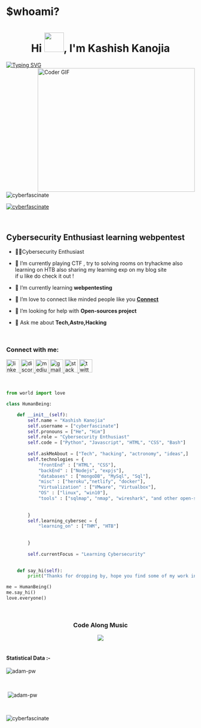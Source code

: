 <h1 align="left">$whoami?</h1>
<h1 align="center">Hi <img src="https://media.giphy.com/media/hvRJCLFzcasrR4ia7z/giphy.gif" width="52px">, I'm Kashish Kanojia</h1>


[![Typing SVG](https://readme-typing-svg.herokuapp.com?font=Ubuntu&color=%2336BCF7&vCenter=true&height=35&lines=%23+whoami;%E2%9C%93+Web+Developer;%E2%9C%93+Pentester;%E2%9C%93+CTF+Player+;%E2%9C%93++;%E2%9C%93++)](https://git.io/typing-svg)
<img align="right" src="https://github.com/rajaprerak/rajaprerak/blob/master/developer.gif" alt="Coder GIF" width="420" height="330">



<br>

<p align="left"> <img src="https://komarev.com/ghpvc/?username=cyberfascinate&label=Profile%20views&color=0e75b6&style=flat" alt="cyberfascinate" /> </p>
<p align="left"> <a href="https://twitter.com/cyberfascinate" target="blank"><img src="https://img.shields.io/twitter/follow/cyberfascinate?logo=twitter&style=for-the-badge" alt="cyberfascinate" /></a> </p>
<br>



Cybersecurity Enthusiast learning webpentest
-------------------------------------------------------------------------------------------------------------------------------------------------------------------------------
-  🐱‍👤Cybersecurity Enthusiast
- 🔭 I’m currently playing CTF , try to solving rooms on tryhackme also learning on HTB also sharing my learning exp on my blog site  <br>if u like do check it out !
- 🌱 I’m currently learning **webpentesting**
- 🤝 I’m love to connect like minded people like you **[Connect](https://www.linkedin.com/in/cyberfascinate/)<br>**

- 🤝 I’m looking for help with **Open-sources project**

- 💬 Ask me about **Tech,Astro,Hacking**


<br>

<h3 align="left">Connect with me:</h3>
<p align="centre">
   <a href="https://linkedin.com/in/canberkocalir" target="_blank">
    <img src="https://img.shields.io/static/v1?message=LinkedIn&logo=linkedin&label=&color=0077B5&logoColor=white&labelColor=&style=for-the-badge" height="35" alt="linkedin logo"  />
  </a>
  <a href="https://discord.com/users/532938192291364887" target="_blank">
    <img src="https://img.shields.io/static/v1?message=Discord&logo=discord&label=&color=7289DA&logoColor=white&labelColor=&style=for-the-badge" height="35" alt="discord logo"  />
  </a>
   <a href="https://medium.com/@canocalir" target="_blank">
    <img src="https://img.shields.io/static/v1?message=Medium&logo=medium&label=&color=0077B5&logoColor=white&labelColor=&style=for-the-badge" height="35" alt="medium logo"  />
  </a>
  <a href="can.ocalir@gmail.com" target="_blank">
    <img src="https://img.shields.io/static/v1?message=Gmail&logo=gmail&label=&color=D14836&logoColor=white&labelColor=&style=for-the-badge" height="35" alt="gmail logo"  />
  </a>
  <a href="https://stackoverflow.com/users/10219474/can-berk-ocalir" target="_blank">
    <img src="https://img.shields.io/static/v1?message=Stackoverflow&logo=stackoverflow&label=&color=FE7A16&logoColor=white&labelColor=&style=for-the-badge" height="35" alt="stackoverflow logo"  />
  </a>
  <a href="https://twitter.com/canberkocalir" target="_blank">
    <img src="https://img.shields.io/static/v1?message=Twitter&logo=twitter&label=&color=1DA1F2&logoColor=white&labelColor=&style=for-the-badge" height="35" alt="twitter logo"  />
  </a>
</p>

<br>


```python
from world import love

class HumanBeing:

    def __init__(self):
        self.name = "Kashish Kanojia"
        self.username = ["cyberfascinate"]
        self.pronouns = ["He", "Him"]
        self.role = "Cybersecurity Enthusiast"
        self.code = ["Python", "Javascript", "HTML", "CSS", "Bash"]
        
        self.askMeAbout = ["Tech", "hacking", "actronomy", "ideas",]
        self.technologies = {
            "frontEnd" : ["HTML", "CSS"],
            "backEnd" : ["Nodejs", "expjs"],
            "databases" : ["mongoDB", "MySql", "Sql"],
            "misc" : ["heroku","netlify", "docker"],
            "Virtualization" : ["VMware", "Virtualbox"],
            "OS" : ["linux", "win10"],
            "tools" : ["sqlmap", "nmap", "wireshark", "and other open-source"]
            
            
        }
        self.learning_cybersec = {
            "learning_on" : ["THM", "HTB"]
          
            
        }
        
        self.currentFocus = "Learning Cybersecurity"
        

    def say_hi(self):
        print("Thanks for dropping by, hope you find some of my work interesting!!")

me = HumanBeing()
me.say_hi()
love.everyone()
```


<br>

<h3 align="center">Code Along Music</h3>

<div align="center"><img src="https://spotify-github-profile.vercel.app/api/view?uid=31esgg5vfcwyc6u55nryv76wtxbe&cover_image=true&theme=compact&show_offline=false&background_color=121212" /></div>  

<br/>  

<h4>Statistical Data :-</h4>
<p><img align="center"
    src="https://github-readme-stats.vercel.app/api/top-langs?username=cyberfascinate&show_icons=true&locale=en&bg_color=0d1117&text_color=ffffff&layout=compact"
    alt="adam-pw" 
    bg_color=#808080/></p>

<br>

<p>&nbsp;<img align="center" src="https://github-readme-stats.vercel.app/api?username=cyberfascinate&show_icons=true&locale=en&bg_color=0d1117&text_color=ffffff&repo=convoychat"
    alt="adam-pw" /></p>

<br>

<p><img align="center" src="https://github-readme-streak-stats.herokuapp.com/?user=cyberfascinate&theme=dark&background=0d1117&date_format=M%20j%5B%2C%20Y%5D" alt="cyberfascinate" /></p>

